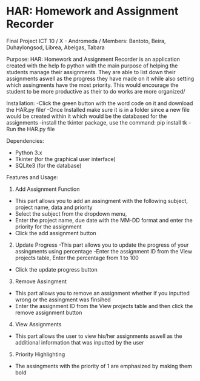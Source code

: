 # HAR: Homework and Assignment Recorder

Final Project ICT 10 / X - Andromeda / Members: Bantoto, Beira, Duhaylongsod, Librea, Abelgas, Tabara

Purpose:
HAR: Homework and Assignment Recorder is an application created with the help fo python with the main purpose of helping the students manage their assignments. They are able to list down their assignments aswell as the progress they have made on it while also setting which assingments have the most priority. This would encourage the student to be more productive as their to do works are more organized/

Installation:
-Click the green button with the word code on it and download the HAR.py file/
-Once Installed make sure it is in a folder since a new file would be created within it which would be the databased for the assignments
-install the tkinter package, use the command: pip install tk
-Run the HAR.py file

Dependencies:
- Python 3.x
- Tkinter (for the graphical user interface)
- SQLite3 (for the database)

Features and Usage:
1. Add Assignment Function
- This part allows you to add an assingment with the following subject, project name, data and priority
- Select the subject from the dropdown menu,
- Enter the project name, due date with the MM-DD format and enter the priority for the assignment
- Click the add assignment button

2. Update Progress
-This part allows you to update the progress of your assingments using percentage
-Enter the assignment ID from the View projects table, Enter the percentage from 1 to 100
- Click the update progress button

3. Remove Assingment
- This part allows you to remove an assignment whether if you inputted wrong or the assingment was finsihed
- Enter the assignment ID from the View projects table and then click the remove assignment button

4. View Assignments
- This part allows the user to view his/her assignments aswell as the additional information that was inputted by the user

5. Priority Highlighting
- The assingments with the priority of 1 are emphasized by making them bold


